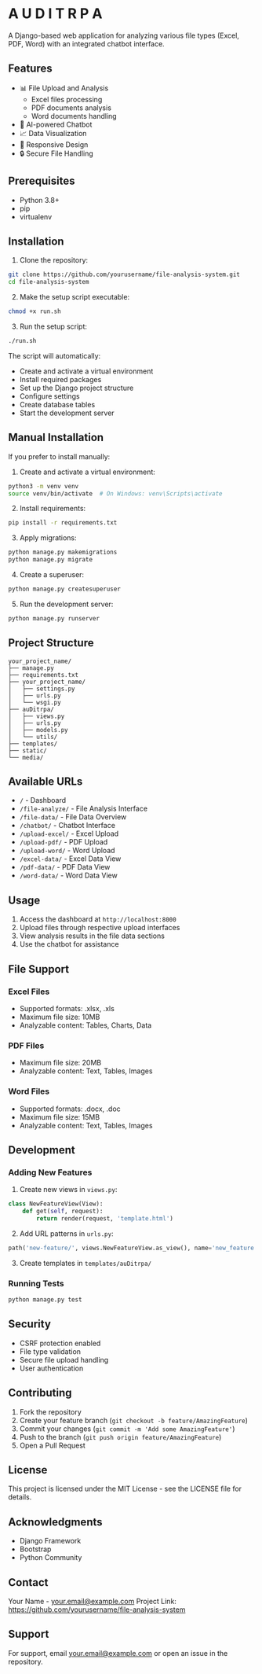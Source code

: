 # A U D I T R P A

A Django-based web application for analyzing various file types (Excel, PDF, Word) with an integrated chatbot interface.

## Features

- 📊 File Upload and Analysis
  - Excel files processing
  - PDF documents analysis
  - Word documents handling
- 💬 AI-powered Chatbot
- 📈 Data Visualization
- 📱 Responsive Design
- 🔒 Secure File Handling

## Prerequisites

- Python 3.8+
- pip
- virtualenv

## Installation

1. Clone the repository:
```bash
git clone https://github.com/yourusername/file-analysis-system.git
cd file-analysis-system
```

2. Make the setup script executable:
```bash
chmod +x run.sh
```

3. Run the setup script:
```bash
./run.sh
```

The script will automatically:
- Create and activate a virtual environment
- Install required packages
- Set up the Django project structure
- Configure settings
- Create database tables
- Start the development server

## Manual Installation

If you prefer to install manually:

1. Create and activate a virtual environment:
```bash
python3 -m venv venv
source venv/bin/activate  # On Windows: venv\Scripts\activate
```

2. Install requirements:
```bash
pip install -r requirements.txt
```

3. Apply migrations:
```bash
python manage.py makemigrations
python manage.py migrate
```

4. Create a superuser:
```bash
python manage.py createsuperuser
```

5. Run the development server:
```bash
python manage.py runserver
```

## Project Structure

```
your_project_name/
├── manage.py
├── requirements.txt
├── your_project_name/
│   ├── settings.py
│   ├── urls.py
│   └── wsgi.py
├── auDitrpa/
│   ├── views.py
│   ├── urls.py
│   ├── models.py
│   └── utils/
├── templates/
├── static/
└── media/
```

## Available URLs

- `/` - Dashboard
- `/file-analyze/` - File Analysis Interface
- `/file-data/` - File Data Overview
- `/chatbot/` - Chatbot Interface
- `/upload-excel/` - Excel Upload
- `/upload-pdf/` - PDF Upload
- `/upload-word/` - Word Upload
- `/excel-data/` - Excel Data View
- `/pdf-data/` - PDF Data View
- `/word-data/` - Word Data View

## Usage

1. Access the dashboard at `http://localhost:8000`
2. Upload files through respective upload interfaces
3. View analysis results in the file data sections
4. Use the chatbot for assistance

## File Support

### Excel Files
- Supported formats: .xlsx, .xls
- Maximum file size: 10MB
- Analyzable content: Tables, Charts, Data

### PDF Files
- Maximum file size: 20MB
- Analyzable content: Text, Tables, Images

### Word Files
- Supported formats: .docx, .doc
- Maximum file size: 15MB
- Analyzable content: Text, Tables, Images

## Development

### Adding New Features

1. Create new views in `views.py`:
```python
class NewFeatureView(View):
    def get(self, request):
        return render(request, 'template.html')
```

2. Add URL patterns in `urls.py`:
```python
path('new-feature/', views.NewFeatureView.as_view(), name='new_feature'),
```

3. Create templates in `templates/auDitrpa/`

### Running Tests

```bash
python manage.py test
```

## Security

- CSRF protection enabled
- File type validation
- Secure file upload handling
- User authentication

## Contributing

1. Fork the repository
2. Create your feature branch (`git checkout -b feature/AmazingFeature`)
3. Commit your changes (`git commit -m 'Add some AmazingFeature'`)
4. Push to the branch (`git push origin feature/AmazingFeature`)
5. Open a Pull Request

## License

This project is licensed under the MIT License - see the LICENSE file for details.

## Acknowledgments

- Django Framework
- Bootstrap
- Python Community

## Contact

Your Name - your.email@example.com
Project Link: https://github.com/yourusername/file-analysis-system

## Support

For support, email your.email@example.com or open an issue in the repository.